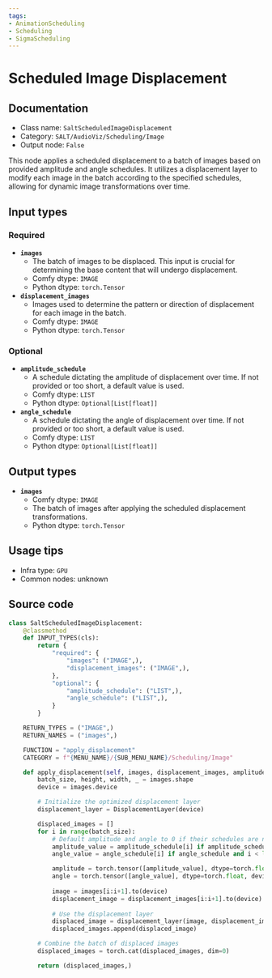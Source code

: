 ```yaml
---
tags:
- AnimationScheduling
- Scheduling
- SigmaScheduling
---
```


# Scheduled Image Displacement
## Documentation
- Class name: `SaltScheduledImageDisplacement`
- Category: `SALT/AudioViz/Scheduling/Image`
- Output node: `False`

This node applies a scheduled displacement to a batch of images based on provided amplitude and angle schedules. It utilizes a displacement layer to modify each image in the batch according to the specified schedules, allowing for dynamic image transformations over time.
## Input types
### Required
- **`images`**
    - The batch of images to be displaced. This input is crucial for determining the base content that will undergo displacement.
    - Comfy dtype: `IMAGE`
    - Python dtype: `torch.Tensor`
- **`displacement_images`**
    - Images used to determine the pattern or direction of displacement for each image in the batch.
    - Comfy dtype: `IMAGE`
    - Python dtype: `torch.Tensor`
### Optional
- **`amplitude_schedule`**
    - A schedule dictating the amplitude of displacement over time. If not provided or too short, a default value is used.
    - Comfy dtype: `LIST`
    - Python dtype: `Optional[List[float]]`
- **`angle_schedule`**
    - A schedule dictating the angle of displacement over time. If not provided or too short, a default value is used.
    - Comfy dtype: `LIST`
    - Python dtype: `Optional[List[float]]`
## Output types
- **`images`**
    - Comfy dtype: `IMAGE`
    - The batch of images after applying the scheduled displacement transformations.
    - Python dtype: `torch.Tensor`
## Usage tips
- Infra type: `GPU`
- Common nodes: unknown


## Source code
```python
class SaltScheduledImageDisplacement:
    @classmethod
    def INPUT_TYPES(cls):
        return {
            "required": {
                "images": ("IMAGE",),
                "displacement_images": ("IMAGE",),
            },
            "optional": {
                "amplitude_schedule": ("LIST",),
                "angle_schedule": ("LIST",),
            }
        }

    RETURN_TYPES = ("IMAGE",)
    RETURN_NAMES = ("images",)

    FUNCTION = "apply_displacement"
    CATEGORY = f"{MENU_NAME}/{SUB_MENU_NAME}/Scheduling/Image"

    def apply_displacement(self, images, displacement_images, amplitude_schedule=None, angle_schedule=None):
        batch_size, height, width, _ = images.shape
        device = images.device

        # Initialize the optimized displacement layer
        displacement_layer = DisplacementLayer(device)

        displaced_images = []
        for i in range(batch_size):
            # Default amplitude and angle to 0 if their schedules are not provided or are too short
            amplitude_value = amplitude_schedule[i] if amplitude_schedule and i < len(amplitude_schedule) else 0
            angle_value = angle_schedule[i] if angle_schedule and i < len(angle_schedule) else 0

            amplitude = torch.tensor([amplitude_value], dtype=torch.float, device=device)
            angle = torch.tensor([angle_value], dtype=torch.float, device=device)
            
            image = images[i:i+1].to(device)
            displacement_image = displacement_images[i:i+1].to(device)
            
            # Use the displacement layer
            displaced_image = displacement_layer(image, displacement_image, amplitude, angle)
            displaced_images.append(displaced_image)

        # Combine the batch of displaced images
        displaced_images = torch.cat(displaced_images, dim=0)

        return (displaced_images,)

```
